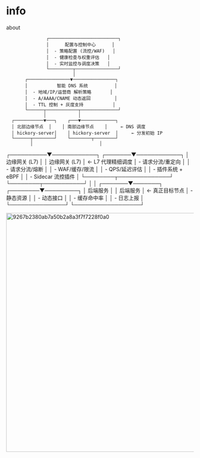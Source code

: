 # info
about

                   ┌──────────────────────────┐
                   │      配置与控制中心      │
                   │  - 策略配置 (流控/WAF)   │
                   │  - 健康检查与权重评估   │
                   │  - 实时监控与调度决策   │
                   └─────────┬────────────────┘
                             │
           ┌────────────────▼────────────────┐
           │           智能 DNS 系统          │
           │  - 地域/IP/运营商 解析策略       │
           │  - A/AAAA/CNAME 动态返回         │
           │  - TTL 控制 + 灰度支持           │
           └──────┬────────────┬──────────────┘
                  │            │
      ┌───────────▼───┐    ┌───▼─────────────┐
      │ 北部边缘节点  │    │ 南部边缘节点    │     ← DNS 调度
      │ hickory-server│    │ hickory-server  │     ← 分发初始 IP
      └──────┬────────┘    └────────┬────────┘
             │                         │
  ┌──────────▼────────────┐   ┌───────▼────────────┐
  │      边缘网关 (L7)     │   │     边缘网关 (L7)   │   ← L7 代理精细调度
  │  - 请求分流/重定向     │   │  - 请求分流/熔断     │
  │  - WAF/缓存/限流       │   │  - QPS/延迟评估      │
  │  - 插件系统 + eBPF     │   │  - Sidecar 流控插件  │
  └────────┬──────────────┘   └────────┬───────────┘
           │                           │
   ┌───────▼───────┐         ┌────────▼─────────┐
   │     后端服务   │         │     后端服务     │   ← 真正目标节点
   │  - 静态资源    │         │  - 动态接口      │
   │  - 缓存命中率  │         │  - 日志上报      │
   └───────────────┘         └──────────────────┘




<img width="880" height="641" alt="9267b2380ab7a50b2a8a3f7f7228f0a0" src="https://github.com/user-attachments/assets/2cfe1748-d56b-41c5-b2fd-0bd11ed61635" />
